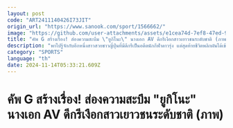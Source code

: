 ```yaml
---
layout: post
code: "ART2411140426I73JIT"
origin_url: "https://www.sanook.com/sport/1566662/"
image: "https://github.com/user-attachments/assets/e1cea74d-7ef8-47ed-9020-ea71165d7a29"
title: "คัพ G สร้างเรื่อง! ส่องความสะบึม \"ยูกิโนะ\" นางเอก AV ดีกรีเงือกสาวเยาวชนระดับชาติ (ภาพ)"
description: "พาไปรู้จักกับอีกหนึ่งสาวสวยชาวญี่ปุ่นที่มีดีกรีเป็นอดีตนักกีฬาดาวรุ่ง แต่สุดท้ายชีวิตพลิกผันได้เข้าสู่วงการภาพยนตร์ผู้ใหญ่ หรือ หนังโป๊ (Adult Video) นั่นเอง"
category: "SPORTS"
language: "th"
date: 2024-11-14T05:33:21.609Z
---
```


# คัพ G สร้างเรื่อง! ส่องความสะบึม "ยูกิโนะ" นางเอก AV ดีกรีเงือกสาวเยาวชนระดับชาติ (ภาพ)